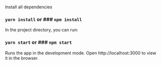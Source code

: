 Install all dependencies

### `yarn install` or ### `npm install`
In the project directory, you can run:

### `yarn start` or ### `npm start`
Runs the app in the development mode. Open http://localhost:3000 to view it in the browser.
